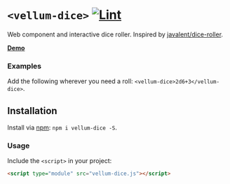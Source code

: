 # `<vellum-dice>` [![Lint](https://github.com/grislyeye/vellum-dice/actions/workflows/lint.yml/badge.svg)](https://github.com/grislyeye/vellum-dice/actions/workflows/lint.yml)

Web component and interactive dice roller. Inspired by [javalent/dice-roller](https://github.com/javalent/dice-roller).

**[Demo](https://grislyeye.github.io/vellum-dice/)**

### Examples

Add the following wherever you need a roll: `<vellum-dice>2d6+3</vellum-dice>`.

## Installation

Install via [npm](https://www.npmjs.com/package/@daviddarnes/component-name): `npm i vellum-dice -S`.

### Usage

Include the `<script>` in your project:

```html
<script type="module" src="vellum-dice.js"></script>
```
